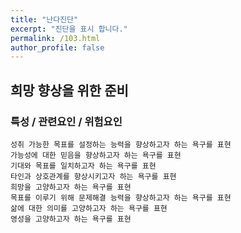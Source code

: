 ```yaml
---
title: "난다진단"
excerpt: "진단을 표시 합니다."
permalink: /103.html
author_profile: false
---
```

## 희망 향상을 위한 준비



### 특성 / 관련요인 / 위험요인

>                
        

    성취 가능한 목표를 설정하는 능력을 향상하고자 하는 욕구를 표현
    가능성에 대한 믿음을 향상하고자 하는 욕구를 표현
    기대와 목표를 일치하고자 하는 욕구를 표현
    타인과 상호관계를 향상시키고자 하는 욕구를 표현
    희망을 고양하고자 하는 욕구를 표현
    목표를 이루기 위해 문제해결 능력을 향상하고자 하는 욕구를 표현
    삶에 대한 의미를 고양하고자 하는 욕구를 표현
    영성을 고양하고자 하는 욕구를 표현
